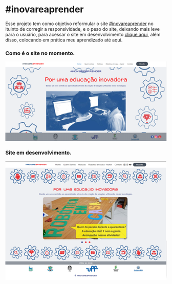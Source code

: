 #  #inovareaprender
 
 Esse projeto tem como objetivo reformular o site [#inovareaprender](https://www.inovareaprender.com.br/) no ituinto de corregir a responsividade, e o peso do site, deixando mais leve para o usuário, para acessar o site em desenvolvimento [clique aqui](https://thiagorangeldasilva.github.io/inovareaprender/), além disso, colocando em prática meu aprendizado até aqui.

### Como é o site no momento.

![site #inovareaprender antigo](https://github.com/thiagorangeldasilva/inovareaprender/blob/master/Images/readme/inovar-antigo.png)

### Site em desenvolvimento.

![site #inovareaprender novo](https://github.com/thiagorangeldasilva/inovareaprender/blob/master/Images/readme/inovar-novo.png)
